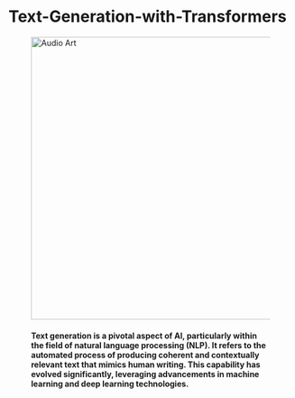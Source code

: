 # Text-Generation-with-Transformers

<figure>
        <img src="https://miro.medium.com/v2/resize:fit:672/1*ET54ajLE5REySpe-5HDS8A.png" alt ="Audio Art" style='width:800px;height:500px;'>
        <figcaption>

#### Text generation is a pivotal aspect of AI, particularly within the field of natural language processing (NLP). It refers to the automated process of producing coherent and contextually relevant text that mimics human writing. This capability has evolved significantly, leveraging advancements in machine learning and deep learning technologies.        





